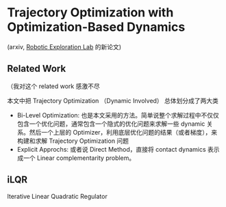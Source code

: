# Trajectory Optimization with Optimization-Based Dynamics
(arxiv, [Robotic Exploration Lab](https://roboticexplorationlab.org/) 的新论文)

## Related Work
（我对这个 related work 感激不尽

本文中把 Trajectory Optimization （Dynamic Involved） 总体划分成了两大类
- Bi-Level Optimization: 也是本文采用的方法。简单说整个求解过程中不仅仅包含一个优化问题，通常包含一个隐式的优化问题来求解一些 dynamic 关系。然后一个上层的 Optimizer，利用底层优化问题的结果（或者梯度），来构建和求解 Trajectory Optimization 问题
- Explicit Approchs: 或者说 Direct Method，直接将 contact dynamics 表示成一个 Linear complementarity problem。

## iLQR
Iterative Linear Quadratic Regulator